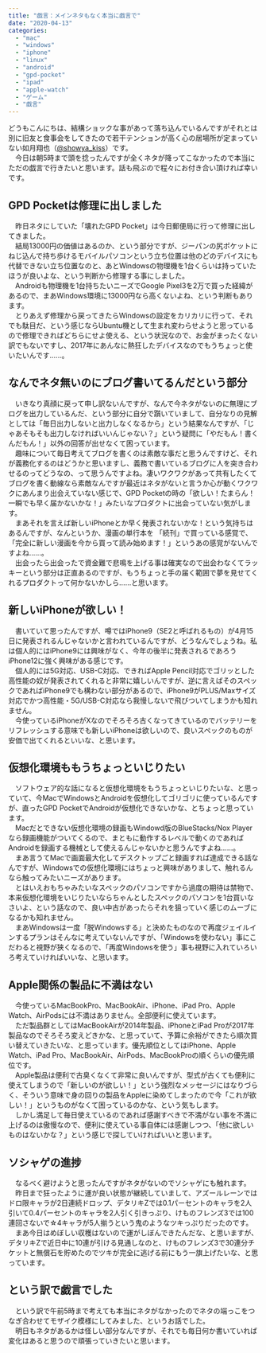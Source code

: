 ```yaml
---
title: "戯言：メインネタもなく本当に戯言で"
date: "2020-04-13"
categories: 
  - "mac"
  - "windows"
  - "iphone"
  - "linux"
  - "android"
  - "gpd-pocket"
  - "ipad"
  - "apple-watch"
  - "ゲーム"
  - "戯言"
---
```


どうもこんにちは、結構ショックな事があって落ち込んでいるんですがそれとは別に旧友と食事会をしてきたので若干テンションが高く心の居場所が定まっていない如月翔也（[@showya\_kiss](http://twitter.com/showya_kiss)）です。  
　今日は朝5時まで頭を捻ったんですが全くネタが降ってこなかったので本当にただの戯言で行きたいと思います。話も飛ぶので程々にお付き合い頂ければ幸いです。  

## GPD Pocketは修理に出しました

　昨日ネタにしていた「壊れたGPD Pocket」は今日郵便局に行って修理に出してきました。  
　結局13000円の価値はあるのか、という部分ですが、ジーパンの尻ポケットにねじ込んで持ち歩けるモバイルパソコンという立ち位置は他のどのデバイスにも代替できない立ち位置なのと、あとWindowsの物理機を1台くらいは持っていたほうが良いよな、という判断から修理する事にしました。  
　Androidも物理機を1台持ちたいニーズでGoogle Pixel3を2万で買った経緯があるので、まあWindows環境に13000円なら高くないよね、という判断もあります。  
　とりあえず修理から戻ってきたらWindowsの設定をカリカリに行って、それでも駄目だ、という感じならUbuntu機として生まれ変わらせようと思っているので修理できればどちらにせよ使える、という状況なので、お金がまったくない訳でもないですし、2017年にあんなに熱狂したデバイスなのでもうちょっと使いたいんです……。  

## なんでネタ無いのにブログ書いてるんだという部分

　いきなり真顔に戻って申し訳ないんですが、なんで今ネタがないのに無理にブログを出力しているんだ、という部分に自分で躓いていまして、自分なりの見解としては「毎日出力しないと出力しなくなるから」という結果なんですが、「じゃあそもそも出力しなければいいんじゃない？」という疑問に「やだもん！書くんだもん！」以外の回答が出せなくて困っています。  
　趣味について毎日考えてブログを書くのは素敵な事だと思うんですけど、それが義務化するのはどうかと思いますし、義務で書いているブログに人を突き合わせるのってどうなの、って思うんですよね。凄いワクワクがあって共有したくてブログを書く動線なら素敵なんですが最近はネタがないと言うか心が動くワクワクにあんまり出会えていない感じで、GPD Pocketの時の「欲しい！たまらん！一瞬でも早く届かないかな！」みたいなプロダクトに出会っていない気がします。  
　まあそれを言えば新しいiPhoneとか早く発表されないかな！という気持ちはあるんですが、なんというか、漫画の単行本を 「続刊」で買っている感覚で、「完全に新しい漫画を今から買って読み始めます！」というあの感覚がないんですよね……。  
　出会ったら出会ったで資金難で悲鳴を上げる事は確実なので出会わなくてラッキーという部分は正直あるのですが、もうちょっと手の届く範囲で夢を見せてくれるプロダクトって何かないかしら……と思います。  

## 新しいiPhoneが欲しい！

　書いていて思ったんですが、噂ではiPhone9（SE2と呼ばれるもの）が4月15日に発表されるんじゃないかと言われているんですが、どうなんでしょうね。私は個人的にはiPhone9には興味がなく、今年の後半に発表されるであろうiPhone12に強く興味がある感じです。  
　個人的には5G対応、USB-C対応、できればApple Pencil対応でゴリッとした高性能の奴が発表されてくれると非常に嬉しいんですが、逆に言えばそのスペックであればiPhone9でも構わない部分があるので、iPhone9がPLUS/Maxサイズ対応でかつ高性能・5G/USB-C対応なら我慢しないで飛びついてしまうかも知れません。  
　今使っているiPhoneがXなのでそろそろ古くなってきているのでバッテリーをリフレッシュする意味でも新しいiPhoneは欲しいので、良いスペックのものが安価で出てくれるといいな、と思います。  

## 仮想化環境ももうちょっといじりたい

　ソフトウェア的な話になると仮想化環境をもうちょっといじりたいな、と思っていて、今MacでWindowsとAndroidを仮想化してゴリゴリに使っているんですが、直ったGPD PocketでAndroidが仮想化できないかな、とちょっと思っています。  
　Macだとできない仮想化環境の録画もWindowd版のBlueStacks/Nox Playerなら録画機能がついてくるので、まともに動作するレベルで動くのであればAndroidを録画する機械として使えるんじゃないかと思うんですよね……。  
　まあ言うてMacで画面最大化してデスクトップごと録画すれば達成できる話なんですが、Windowsでの仮想化環境にはちょっと興味がありまして、触れるんなら触ってみたいニーズがあります。  
　とはいえおもちゃみたいなスペックのパソコンですから過度の期待は禁物で、本来仮想化環境をいじりたいならちゃんとしたスペックのパソコンを1台買いなさいよ、という話なので、良い中古があったらそれを狙っていく感じのムーブになるかも知れません。  
　まあWindowsは一度「脱Windowsする」と決めたものなので再度ジェイルインするプランはそんなに考えていないんですが、「Windowsを使わない」事にこだわると視野が狭くなるので、「再度Windowsを使う」事も視野に入れていろいろ考えていければいいな、と思います。  

## Apple関係の製品に不満はない

　今使っているMacBookPro、MacBookAir、iPhone、iPad Pro、Apple Watch、AirPodsには不満はありません。全部便利に使えています。  
　ただ製品群としてはMacBookAirが2014年製品、iPhoneとiPad Proが2017年製品なのでそろそろ変えどきかな、と思っていて、予算に余裕ができたら順次買い替えていきたいな、と思っています。優先順位としてはiPhone、Apple Watch、iPad Pro、MacBookAir、AirPods、MacBookProの順くらいの優先順位です。  
　Apple製品は便利で古臭くなくて非常に良いんですが、型式が古くても便利に使えてしまうので「新しいのが欲しい！」という強烈なメッセージにはなりづらく、そういう意味で身の回りの製品をAppleに染めてしまったので今「これが欲しい！」というものがなくて困っているのかな、という気もします。  
　しかし満足して毎日使えているのであれば感謝すべきで不満がない事を不満に上げるのは傲慢なので、便利に使えている事自体には感謝しつつ、「他に欲しいものはないかな？」という感じで探していければいいと思います。  

## ソシャゲの進捗

　なるべく避けようと思ったんですがネタがないのでソシャゲにも触れます。  
　昨日まで狂ったように運が良い状態が継続していまして、アズールレーンではドロ限キャラが2日連続ドロップ、デタリキZでは0.1パーセントのキャラを2人引いて0.4パーセントのキャラを2人引く引きっぷり、けものフレンズ3では100連回さないで☆4キャラが5人揃うという鬼のようなツキっぷりだったのです。  
　まあ今日はめぼしい収穫はないので運がしぼんできたんだな、と思いますが、デタリキZで近日中に10連が引ける見通しなのと、けものフレンズ3で30連分チケットと無償石を貯めたのでツキが完全に逃げる前にもう一旗上げたいな、と思っています。  

## という訳で戯言でした

　という訳で午前5時まで考えても本当にネタがなかったのでネタの端っこをつなぎ合わせてモザイク模様にしてみました、というお話でした。  
　明日もネタがあるかは怪しい部分なんですが、それでも毎日何か書いていれば変化はあると思うので頑張っていきたいと思います。
